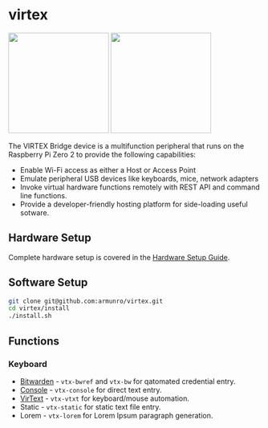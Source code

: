 # virtex
<img src ='https://github.com/user-attachments/assets/8c0a127d-172a-4b69-ba02-36b4c11f8f58' style='height:200px'/>
<img src ='https://github.com/user-attachments/assets/e4667d71-ee57-4f77-94bc-dcc0983403da' style='height:200px'/>


The VIRTEX Bridge device is a multifunction peripheral that runs on the Raspberry Pi Zero 2 to provide the following capabilities:
- Enable Wi-Fi access as either a Host or Access Point
- Emulate peripheral USB devices like keyboards, mice, network adapters
- Invoke virtual hardware functions remotely with REST API and command line functions.
- Provide a developer-friendly hosting platform for side-loading useful sotware.

## Hardware Setup
Complete hardware setup is covered in the [Hardware Setup Guide](docs/HardwareSetup.md).

## Software Setup
```bash
git clone git@github.com:armunro/virtex.git
cd virtex/install
./install.sh
```
## Functions

### Keyboard 
- [Bitwarden](docs/Bitwarden.md) - `vtx-bwref` and `vtx-bw` for qatomated credential entry.
- [Console](docs/Console.md) - `vtx-console` for direct text entry.
- [VirText](docs/Virtext.md) - `vtx-vtxt` for keyboard/mouse automation.
- Static - `vtx-static` for static text file entry.
- Lorem - `vtx-lorem` for Lorem Ipsum paragraph generation.
